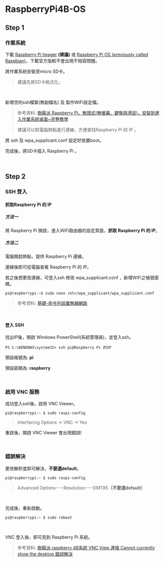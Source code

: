 # RaspberryPi4B-OS

## Step 1
### 作業系統
下載 [Raspberry Pi Imager](https://www.raspberrypi.org/downloads/) <b>(建議)</b> 或 [Raspberry Pi OS (previously called Raspbian)](https://www.raspberrypi.org/downloads/raspberry-pi-os/)，下載官方版較不會出現不相容問題。

將作業系統安裝至micro SD卡。
> 建議先將SD卡格式化。

<br>

新增空的ssh檔案(無副檔名) 及 製作WiFi設定檔。
> 參考資料: [樹莓派 Raspberry Pi，無頭式(無螢幕、鍵盤與滑鼠)，安裝到進入作業系統桌面~完整教學](https://home.gamer.com.tw/creationDetail.php?sn=3908401)

> 建議可以對電腦熱點進行連線，方便查找Raspberry Pi 的 IP 。

將 ssh 及 wpa_supplicant.conf 設定好放置boot。

完成後，將SD卡插入 Raspberry Pi 。

<br>

## Step 2
### SSH 登入
#### 抓取Raspberry Pi 的 IP
##### 方法一
將 Raspberry Pi 開啟，進入WiFi路由器的設定頁面，<b>抓取 Raspberry Pi 的 IP</b>。

##### 方法二
電腦開啟熱點，提供 Raspberry Pi 連線。

連線後即可從電腦查看 Raspberry Pi 的 IP。

若之後想更改連線，可登入ssh 修改 wpa_supplicant.conf ，新增WiFi之帳號密碼。
```
pi@raspberrypi:~$ sudo nano /etc/wpa_supplicant/wpa_supplicant.conf
```
> 參考資料: [基礎-命令列設置無線網路](https://www.raspberrypi.com.tw/2152/setting-up-wifi-with-the-command-line/)

<br>

#### 登入 SSH
找出IP後，開啟 Windows PowerShell(系統管理員)，並登入ssh。
```
PS C:\WINDOWS\system32> ssh pi@Raspberry Pi 的IP
```
預設帳號為: <b>pi</b>

預設密碼為: <b>raspberry</b>

<br>

### 啟用 VNC 服務
成功登入ssh後，啟用 VNC Viewer。
```
pi@raspberrypi:~ $ sudo raspi-config
```
> Interfacing Options -> VNC -> Yes

重啟後，開啟 VNC Viewer 會出現錯誤!

<br>

### 錯誤解決
更改解析度即可解決，<b>不要選default</b>。
```
pi@raspberrypi:~ $ sudo raspi-config
```
> Advanced Options----Resolution----DMT85<b>（不要選default）</b>

<br>

完成後，重新啟動。
```
pi@raspberrypi:~ $ sudo reboot
```

<br>

VNC 登入後，即可見到 Raspberry Pi 系統。
> 參考資料: [樹莓派 raspberry 4B系統 VNC View 連接 Cannot currently show the desktop 錯誤解決](https://www.twblogs.net/a/5d4b3b75bd9eee5327fc11e1)
